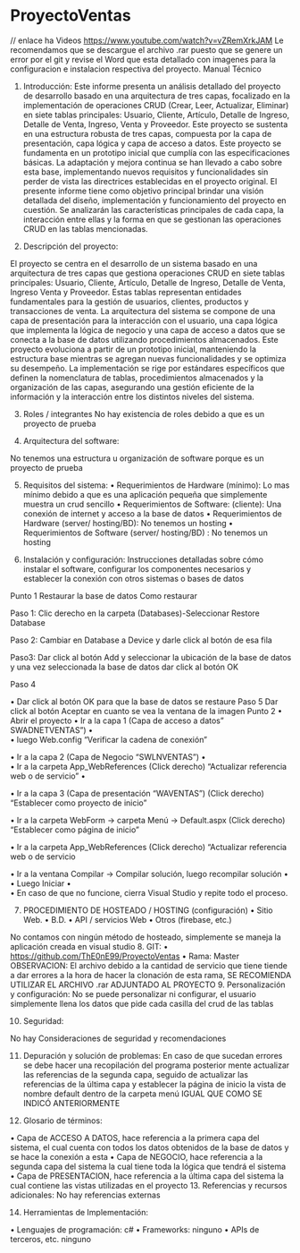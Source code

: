 # ProyectoVentas
// enlace ha Videos 
https://www.youtube.com/watch?v=vZRemXrkJAM
Le recomendamos que se descargue el archivo .rar puesto que se genere un error por el git y revise el Word que esta detallado con imagenes para la configuracion e instalacion respectiva del proyecto. 
    Manual Técnico

1.	Introducción:
Este informe presenta un análisis detallado del proyecto de desarrollo basado en una arquitectura de tres capas, focalizado en la implementación de operaciones CRUD (Crear, Leer, Actualizar, Eliminar) en siete tablas principales: Usuario, Cliente, Artículo, Detalle de Ingreso, Detalle de Venta, Ingreso, Venta y Proveedor. Este proyecto se sustenta en una estructura robusta de tres capas, compuesta por la capa de presentación, capa lógica y capa de acceso a datos.
Este proyecto se fundamenta en un prototipo inicial que cumplía con las especificaciones básicas. La adaptación y mejora continua se han llevado a cabo sobre esta base, implementando nuevos requisitos y funcionalidades sin perder de vista las directrices establecidas en el proyecto original.
El presente informe tiene como objetivo principal brindar una visión detallada del diseño, implementación y funcionamiento del proyecto en cuestión. Se analizarán las características principales de cada capa, la interacción entre ellas y la forma en que se gestionan las operaciones CRUD en las tablas mencionadas.

2.	Descripción del proyecto:

El proyecto se centra en el desarrollo de un sistema basado en una arquitectura de tres capas que gestiona operaciones CRUD en siete tablas principales: Usuario, Cliente, Artículo, Detalle de Ingreso, Detalle de Venta, Ingreso Venta y Proveedor. Estas tablas representan entidades fundamentales para la gestión de usuarios, clientes, productos y transacciones de venta.
La arquitectura del sistema se compone de una capa de presentación para la interacción con el usuario, una capa lógica que implementa la lógica de negocio y una capa de acceso a datos que se conecta a la base de datos utilizando procedimientos almacenados.
Este proyecto evoluciona a partir de un prototipo inicial, manteniendo la estructura base mientras se agregan nuevas funcionalidades y se optimiza su desempeño. La implementación se rige por estándares específicos que definen la nomenclatura de tablas, procedimientos almacenados y la organización de las capas, asegurando una gestión eficiente de la información y la interacción entre los distintos niveles del sistema.


3.	Roles / integrantes
No hay existencia de roles debido a que es un proyecto de prueba

4.	Arquitectura del software: 

No tenemos una estructura u organización de software porque es un proyecto de prueba 

5.	Requisitos del sistema:
•	Requerimientos de Hardware (mínimo): Lo mas mínimo debido a que es una aplicación pequeña que simplemente muestra un crud sencillo
•	Requerimientos de Software: (cliente): Una conexión de internet y acceso a la base de datos
•	Requerimientos de Hardware (server/ hosting/BD): No tenemos un hosting
•	Requerimientos de Software (server/ hosting/BD) : No tenemos un hosting

6.	Instalación y configuración: Instrucciones detalladas sobre cómo instalar el software, configurar los componentes necesarios y establecer la conexión con otros sistemas o bases de datos

Punto 1
Restaurar la base de datos
Como restaurar 

Paso 1: Clic derecho en la carpeta (Databases)-Seleccionar Restore Database

Paso 2: Cambiar en Database a Device y darle click al botón de esa fila


Paso3: Dar click al botón Add y seleccionar la ubicación de la base de datos y una vez seleccionada la base de datos dar click al botón OK


Paso 4

•	Dar click al botón OK para que la base de datos se restaure
Paso 5
Dar click al botón Aceptar en cuanto se vea la ventana de la imagen
Punto 2
•	Abrir el proyecto
•	Ir a la capa 1 (Capa de acceso a datos” SWADNETVENTAS”)
•	
•	luego Web.config “Verificar la cadena de conexión”

•	Ir a la capa 2 (Capa de Negocio “SWLNVENTAS”)
•	
•	Ir a la carpeta App_WebReferences (Click derecho) “Actualizar referencia web o de servicio”
•	

•	Ir a la capa 3 (Capa de presentación “WAVENTAS”) (Click derecho) “Establecer como proyecto de inicio”

•	Ir a la carpeta WebForm -> carpeta Menú -> Default.aspx (Click derecho) “Establecer como página de inicio”

•	Ir a la carpeta App_WebReferences (Click derecho) “Actualizar referencia web o de servicio

•	Ir a la ventana Compilar -> Compilar solución, luego recompilar solución
•	
•	Luego Iniciar
•	
•	En caso de que no funcione, cierra Visual Studio y repite todo el proceso. 

7.	PROCEDIMIENTO DE HOSTEADO / HOSTING (configuración)
•	Sitio Web.
•	B.D.
•	API / servicios Web
•	Otros (firebase, etc.)

No contamos con ningún método de hosteado, simplemente se maneja la aplicación creada en visual studio
8.	GIT: 
•	https://github.com/ThE0nE99/ProyectoVentas
•	Rama: Master
OBSERVACION: El archivo debido a la cantidad de servicio que tiene tiende a dar errores a la hora de hacer la clonación de esta rama, SE RECOMIENDA UTILIZAR EL ARCHIVO .rar ADJUNTADO AL PROYECTO
9.	Personalización y configuración: 
No se puede personalizar ni configurar, el usuario simplemente llena los datos que pide cada casilla del crud de las tablas

10.	Seguridad: 

No hay Consideraciones de seguridad y recomendaciones

11.	Depuración y solución de problemas: 
En caso de que sucedan errores se debe hacer una recopilación del programa posterior mente actualizar las referencias de la segunda capa, seguido de actualizar las referencias de la última capa y establecer la página de inicio la vista de nombre default dentro de la carpeta menú IGUAL QUE COMO SE INDICÓ ANTERIORMENTE

12.	Glosario de términos: 

• Capa de ACCESO A DATOS, hace referencia a la primera capa del sistema, el cual cuenta con todos los datos obtenidos de la base de datos y se hace la conexión a esta 
• Capa de NEGOCIO, hace referencia a la segunda capa del sistema la cual tiene toda la lógica que tendrá el sistema 
• Capa de PRESENTACION, hace referencia a la última capa del sistema la cual contiene las vistas utilizadas en el proyecto
13.	Referencias y recursos adicionales: 
No hay referencias externas

14.	Herramientas de Implementación:

• Lenguajes de programación: c# 
• Frameworks: ninguno 
• APIs de terceros, etc. ninguno




